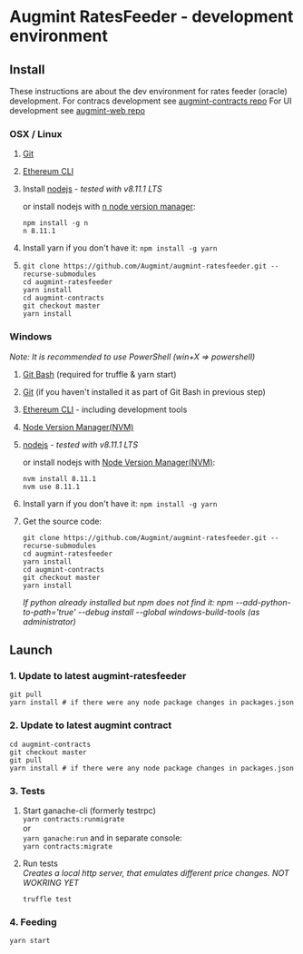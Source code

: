 # Augmint RatesFeeder - development environment

## Install

These instructions are about the dev environment for rates feeder (oracle) development.
For contracs development see [augmint-contracts repo](https://github.com/Augmint/augmint-contracts)
For UI development see [augmint-web repo](https://github.com/Augmint/augmint-web)

### OSX / Linux

1.  [Git](https://git-scm.com/download)
1.  [Ethereum CLI](https://www.ethereum.org/cli)
1.  Install [nodejs](https://nodejs.org/en/download/) - _tested with v8.11.1 LTS_

    or install nodejs with [n node version manager](https://github.com/tj/n):

    ```
    npm install -g n
    n 8.11.1
    ```

1.  Install yarn if you don't have it: `npm install -g yarn`
1.  ```
    git clone https://github.com/Augmint/augmint-ratesfeeder.git --recurse-submodules
    cd augmint-ratesfeeder
    yarn install
    cd augmint-contracts
    git checkout master
    yarn install
    ```

### Windows

_Note: It is recommended to use PowerShell (win+X => powershell)_

1.  [Git Bash](https://git-for-windows.github.io/) (required for truffle & yarn start)
1.  [Git](https://git-scm.com/download) (if you haven't installed it as part of Git Bash in previous step)
1.  [Ethereum CLI](https://www.ethereum.org/cli) - including development tools
1.  [Node Version Manager(NVM)](https://github.com/coreybutler/nvm-windows/releases)
1.  [nodejs](https://nodejs.org/en/download/) - _tested with v8.11.1 LTS_

    or install nodejs with [Node Version Manager(NVM)](https://github.com/coreybutler/nvm-windows/releases):

    ```
    nvm install 8.11.1
    nvm use 8.11.1
    ```

1.  Install yarn if you don't have it: `npm install -g yarn`
1.  Get the source code:

    ```
    git clone https://github.com/Augmint/augmint-ratesfeeder.git --recurse-submodules
    cd augmint-ratesfeeder
    yarn install
    cd augmint-contracts
    git checkout master
    yarn install
    ```

    _If python already installed but npm does not find it: npm --add-python-to-path='true' --debug install --global windows-build-tools (as administrator)_

## Launch

### 1. Update to latest augmint-ratesfeeder

```
git pull
yarn install # if there were any node package changes in packages.json
```

### 2. Update to latest augmint contract

```
cd augmint-contracts
git checkout master
git pull
yarn install # if there were any node package changes in packages.json
```

### 3. Tests

1.  Start ganache-cli (formerly testrpc)  
    `yarn contracts:runmigrate`  
    or  
    `yarn ganache:run` and in separate console:  
    `yarn contracts:migrate`

1.  Run tests  
    _Creates a local http server, that emulates different price changes. NOT WOKRING YET_

    ```
    truffle test
    ```

### 4. Feeding

```
yarn start
```
